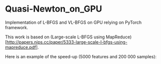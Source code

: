 # Quasi-Newton_on_GPU

Implementation of L-BFGS and VL-BFGS on GPU relying on PyTorch framework.

This work is based on (Large-scale L-BFGS using MapReduce)[http://papers.nips.cc/paper/5333-large-scale-l-bfgs-using-mapreduce.pdf].

Here is an example of the speed-up (5000 features and 200 000 samples):


